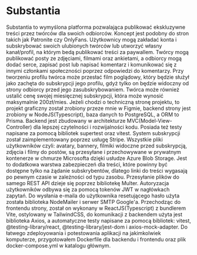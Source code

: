# Substantia

Substantia to wymyślona platforma pozwalająca publikować ekskluzywne treści przez twórców dla swoich odbiorców. Koncept jest podobny do stron takich jak Patronite czy OnlyFans. Użytkownicy mogą zakładać konta i subskrybować swoich ulubionych twórców lub utworzyć własny kanał/profil, na którym bedą publikować treści za paywallem. Twórcy mogą publikować posty ze zdjęciami, filmami oraz ankietami, a odbiorcy mogą dodać serce, zapisać post lub napisać komentarz i komunikować się z innymi członkami społeczności poprzez odpowiedzi do komentarzy. Przy tworzeniu profilu twórca może przesłać film poglądowy, który będzie służył jako zachęta do subskrypcji jego profilu, gdyż tylko on będzie widoczny od strony odbiorcy przed jego zasubskrybowaniem. Twórca może również ustalić cenę swojej miesięcznej subskrypcji, która może wynosić maksymalnie 200zł/mies. Jeżeli chodzi o techniczną stronę projektu, to projekt graficzny został zrobiony przeze mnie w Figmie, backend strony jest zrobiony w NodeJS(Typescript), baza danych to PostgreSQL, a ORM to Prisma. Backend jest zbudowany w architekturze MVC(Model-View-Controller) dla lepszej czytelności i rozwijalności kodu. Posiada też testy napisane za pomocą bibliotek supertest oraz vitest. System subskrypcji został zaimplementowany poprzez usługę Stripe. Wszystkie pliki użytkowników czyli: avatary, bannery, filmiki widoczne przed subskrypcją, zdjęcia i filmy do postów, są przesyłane i przechowywane w prywatnym kontenerze w chmurze Microsofta dzięki usłudze Azure Blob Storage. Jest to dodatkowa warstwa zabezpieczeń dla treści, które powinny być dostępne tylko na żądanie subskrybentów, dlatego linki do treści wygasają po pewnym czasie w zależności od typu zasobu. Przesyłanie plików do samego REST API dzieje się poprzez bibliotekę Multer. Autoryzacja użytkowników odbywa się za pomocą tokenów JWT w nagłówkach zapytań. Do wysłania e-maila do użytkownika resetującego hasło użyta została biblioteka NodeMailer i serwer SMTP Google'a. Przechodząc do frontendu strony, został on wykonany w ReactJS(Typescript) z bundlerem Vite, ostylowany w TailwindCSS, do komunikacji z backendem użyta jest biblioteka Axios, a automatyczne testy napisane za pomocą bibliotek: vitest, @testing-library/react, @testing-library/jest-dom i axios-mock-adapter. Do łatwego zdeployowania i potestowania aplikacji na jakimkolwiek komputerze, przygotowałem Dockerfile dla backendu i frontendu oraz plik docker-compose.yml w katalogu głównym.